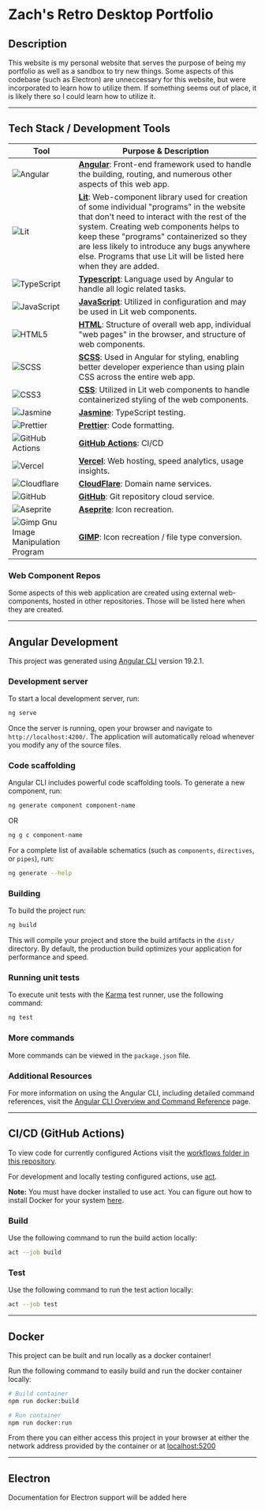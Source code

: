 # Zach's Retro Desktop Portfolio

## Description

This website is my personal website that serves the purpose of being my portfolio as well as a sandbox to try new things. Some aspects of this codebase (such as Electron) are unneccessary for this website, but were incorporated to learn how to utilize them. If something seems out of place, it is likely there so I could learn how to utilize it.

---

## Tech Stack / Development Tools

| Tool | Purpose & Description |
| ---- | --------------------- |
| ![Angular](https://img.shields.io/badge/angular-%23DD0031.svg?style=for-the-badge&logo=angular&logoColor=white) | **[Angular](https://angular.dev/)**: Front-end framework used to handle the building, routing, and numerous other aspects of this web app. |
| ![Lit](https://img.shields.io/badge/lit-4c64ff.svg?style=for-the-badge&logo=lit&logoColor=white) | **[Lit](https://lit.dev/docs/)**: Web-component library used for creation of some individual "programs" in the website that don't need to interact with the rest of the system. Creating web components helps to keep these "programs" containerized so they are less likely to introduce any bugs anywhere else. Programs that use Lit will be listed here when they are added. |
| ![TypeScript](https://img.shields.io/badge/typescript-%23007ACC.svg?style=for-the-badge&logo=typescript&logoColor=white) | **[Typescript](https://www.typescriptlang.org/)**: Language used by Angular to handle all logic related tasks. |
| ![JavaScript](https://img.shields.io/badge/javascript-%23323330.svg?style=for-the-badge&logo=javascript&logoColor=%23F7DF1E) | **[JavaScript](https://developer.mozilla.org/en-US/docs/Web/JavaScript)**: Utilized in configuration and may be used in Lit web components. |
| ![HTML5](https://img.shields.io/badge/html5-%23E34F26.svg?style=for-the-badge&logo=html5&logoColor=white) | **[HTML](https://developer.mozilla.org/en-US/docs/Web/HTML)**: Structure of overall web app, individual "web pages" in the browser, and structure of web components. |
| ![SCSS](https://img.shields.io/badge/scss-%23cf649a.svg?style=for-the-badge&logo=sass&logoColor=white) | **[SCSS](https://sass-lang.com/documentation/syntax/)**: Used in Angular for styling, enabling better developer experience than using plain CSS across the entire web app. |
| ![CSS3](https://img.shields.io/badge/css3-%231572B6.svg?style=for-the-badge&logo=css3&logoColor=white) | **[CSS](https://developer.mozilla.org/en-US/docs/Web/CSS)**: Utilized in Lit web components to handle containerized styling of the web components. |
| ![Jasmine](https://img.shields.io/badge/jasmine-%238A4182.svg?style=for-the-badge&logo=jasmine&logoColor=white) | **[Jasmine](https://jasmine.github.io/)**: TypeScript testing. |
| ![Prettier](https://img.shields.io/badge/prettier-%23F7B93E.svg?style=for-the-badge&logo=prettier&logoColor=black) | **[Prettier](https://prettier.io/)**: Code formatting.|
| ![GitHub Actions](https://img.shields.io/badge/github%20actions-%232671E5.svg?style=for-the-badge&logo=githubactions&logoColor=white) | **[GitHub Actions](https://docs.github.com/en/actions)**: CI/CD |
| ![Vercel](https://img.shields.io/badge/vercel-%23000000.svg?style=for-the-badge&logo=vercel&logoColor=white) | **[Vercel](https://vercel.com/)**: Web hosting, speed analytics, usage insights. |
| ![Cloudflare](https://img.shields.io/badge/Cloudflare-F38020?style=for-the-badge&logo=Cloudflare&logoColor=white) | **[CloudFlare](https://www.cloudflare.com/)**: Domain name services. |
| ![GitHub](https://img.shields.io/badge/github-%23121011.svg?style=for-the-badge&logo=github&logoColor=white) | **[GitHub](https://github.com/zdodson21/retro-desktop-portfolio)**: Git repository cloud service. |
| ![Aseprite](https://img.shields.io/badge/Aseprite-FFFFFF?style=for-the-badge&logo=Aseprite&logoColor=#7D929E) | **[Aseprite](https://www.aseprite.org/)**: Icon recreation. |
| ![Gimp Gnu Image Manipulation Program](https://img.shields.io/badge/Gimp-657D8B?style=for-the-badge&logo=gimp&logoColor=FFFFFF) | **[GIMP](https://www.gimp.org/)**: Icon recreation / file type conversion. |

### Web Component Repos

Some aspects of this web application are created using external web-components, hosted in other repositories. Those will be listed here when they are created.

---

## Angular Development

This project was generated using [Angular CLI](https://github.com/angular/angular-cli) version 19.2.1.

### Development server

To start a local development server, run:

```bash
ng serve
```

Once the server is running, open your browser and navigate to `http://localhost:4200/`. The application will automatically reload whenever you modify any of the source files.

### Code scaffolding

Angular CLI includes powerful code scaffolding tools. To generate a new component, run:

```bash
ng generate component component-name
```

OR

```bash
ng g c component-name
```

For a complete list of available schematics (such as `components`, `directives`, or `pipes`), run:

```bash
ng generate --help
```

### Building

To build the project run:

```bash
ng build
```

This will compile your project and store the build artifacts in the `dist/` directory. By default, the production build optimizes your application for performance and speed.

### Running unit tests

To execute unit tests with the [Karma](https://karma-runner.github.io) test runner, use the following command:

```bash
ng test
```

### More commands

More commands can be viewed in the `package.json` file.

### Additional Resources

For more information on using the Angular CLI, including detailed command references, visit the [Angular CLI Overview and Command Reference](https://angular.dev/tools/cli) page.

---

## CI/CD (GitHub Actions)

To view code for currently configured Actions visit the [workflows folder in this repository](https://github.com/zdodson21/retro-desktop-portfolio/tree/main/.github/workflows).

For development and locally testing configured actions, use [act](https://nektosact.com/).

**Note:** You must have docker installed to use act. You can figure out how to install Docker for your system [here](https://www.docker.com/).

### Build

Use the following command to run the build action locally:

```bash
act --job build
```

### Test

Use the following command to run the test action locally:

```bash
act --job test
```

---

## Docker

This project can be built and run locally as a docker container!

Run the following command to easily build and run the docker container locally:

```bash
# Build container
npm run docker:build

# Run container
npm run docker:run
```

From there you can either access this project in your browser at either the network address provided by the container or at [localhost:5200](http://localhost:5200)

---

## Electron

Documentation for Electron support will be added here


